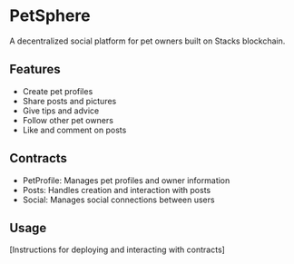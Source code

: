 # PetSphere
A decentralized social platform for pet owners built on Stacks blockchain.

## Features
- Create pet profiles
- Share posts and pictures 
- Give tips and advice
- Follow other pet owners
- Like and comment on posts

## Contracts
- PetProfile: Manages pet profiles and owner information
- Posts: Handles creation and interaction with posts
- Social: Manages social connections between users

## Usage
[Instructions for deploying and interacting with contracts]
